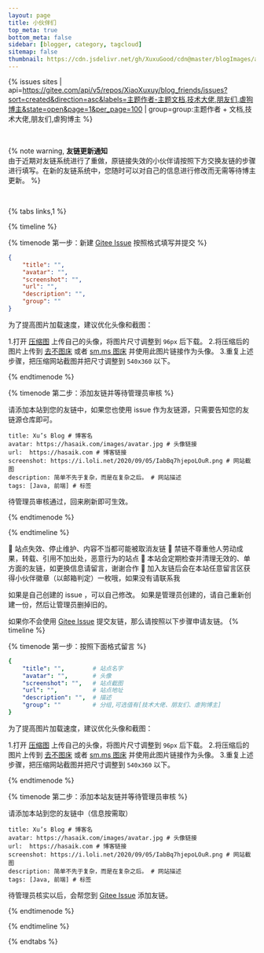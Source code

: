 ```yaml
---
layout: page
title: 小伙伴们
top_meta: true
bottom_meta: false
sidebar: [blogger, category, tagcloud]
sitemap: false
thumbnail: https://cdn.jsdelivr.net/gh/XuxuGood/cdn@master/blogImages/article-thumbnail/links-or-tools.png
---
```


{% issues sites | api=https://gitee.com/api/v5/repos/XiaoXuxuy/blog_friends/issues?sort=created&direction=asc&labels=主题作者-主题文档,技术大佬,朋友们,虐狗博主&state=open&page=1&per_page=100 | group=group:主题作者 + 文档,技术大佬,朋友们,虐狗博主 %}

<br>

{% note warning, <strong>友链更新通知</strong> <br>由于近期对友链系统进行了重做，原链接失效的小伙伴请按照下方交换友链的步骤进行填写。在新的友链系统中，您随时可以对自己的信息进行修改而无需等待博主更新。 %}

<br>

{% tabs links,1 %}

<!-- tab &nbsp;添加友链流程 @plus-circle -->

{% timeline %}

{% timenode 第一步：新建 [Gitee Issue](https://gitee.com/XiaoXuxuy/blog_friends/issues) 按照格式填写并提交 %}

```json
{
    "title": "",
    "avatar": "",
    "screenshot": "",
    "url": "",
    "description": "",
    "group": ""
}
```
为了提高图片加载速度，建议优化头像和截图：

1.打开 [压缩图](https://www.yasuotu.com/) 上传自己的头像，将图片尺寸调整到 `96px` 后下载。
2.将压缩后的图片上传到 [去不图床](https://7bu.top/) 或者 [sm.ms 图床](https://sm.ms/) 并使用此图片链接作为头像。
3.重复上述步骤，把压缩网站截图并把尺寸调整到 `540x360` 以下。

{% endtimenode %}

{% timenode 第二步：添加友链并等待管理员审核 %}

请添加本站到您的友链中，如果您也使用 issue 作为友链源，只需要告知您的友链源仓库即可。
```
title: Xu’s Blog # 博客名
avatar: https://hasaik.com/images/avatar.jpg # 头像链接
url:  https://hasaik.com # 博客链接
screenshot: https://i.loli.net/2020/09/05/IabBq7hjepoLOuR.png # 网站截图
description: 简单不先于复杂，而是在复杂之后。 # 网站描述
tags: [Java, 前端] # 标签
```
待管理员审核通过，回来刷新即可生效。

{% endtimenode %}

{% endtimeline %}

<!-- endtab -->

<!-- tab &nbsp;友链申明 @bell -->

:bell: 站点失效、停止维护、内容不当都可能被取消友链
:bell: 禁链不尊重他人劳动成果，转载、引用不加出处，恶意行为的站点
:bell: 本站会定期检查并清理无效的、单方面的友链，如更换信息请留言，谢谢合作
:bell: 加入友链后会在本站任意留言区获得<span class="links-tips-friends">小伙伴</span>徽章（以邮箱判定）一枚哦，如果没有请联系我

<!-- endtab -->

<!-- tab &nbsp;更新自己的博客链接 @retweet -->

如果是自己创建的 issue ，可以自己修改。
如果是管理员创建的，请自己重新创建一份，然后让管理员删掉旧的。

<!-- endtab -->

<!-- tab &nbsp;其他方式添加友链 @anchor -->

如果你不会使用 [Gitee Issue](https://gitee.com/XiaoXuxuy/blog_friends/issues) 提交友链，那么请按照以下步骤申请友链。
{% timeline %}

{% timenode 第一步：按照下面格式留言 %}

```yml
{
    "title": "",        # 站点名字
    "avatar": "",       # 头像
    "screenshot": "",   # 站点截图
    "url": "",          # 站点地址
    "description": "",  # 描述
    "group": ""         # 分组,可选值有[技术大佬、朋友们、虐狗博主]
}
```
为了提高图片加载速度，建议优化头像和截图：

1.打开 [压缩图](https://www.yasuotu.com/) 上传自己的头像，将图片尺寸调整到 `96px` 后下载。
2.将压缩后的图片上传到 [去不图床](https://7bu.top/) 或者 [sm.ms 图床](https://sm.ms/) 并使用此图片链接作为头像。
3.重复上述步骤，把压缩网站截图并把尺寸调整到 `540x360` 以下。

{% endtimenode %}

{% timenode 第二步：添加本站友链并等待管理员审核 %}

请添加本站到您的友链中（信息按需取）
```
title: Xu’s Blog # 博客名
avatar: https://hasaik.com/images/avatar.jpg # 头像链接
url:  https://hasaik.com # 博客链接
screenshot: https://i.loli.net/2020/09/05/IabBq7hjepoLOuR.png # 网站截图
description: 简单不先于复杂，而是在复杂之后。 # 网站描述
tags: [Java, 前端] # 标签
```
待管理员核实以后，会帮您到 [Gitee Issue](https://gitee.com/XiaoXuxuy/blog_friends/issues) 添加友链。

{% endtimenode %}

{% endtimeline %}

<!-- endtab -->

{% endtabs %}
